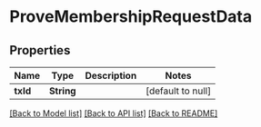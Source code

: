# ProveMembershipRequestData
## Properties

| Name | Type | Description | Notes |
|------------ | ------------- | ------------- | -------------|
| **txId** | **String** |  | [default to null] |

[[Back to Model list]](../README.md#documentation-for-models) [[Back to API list]](../README.md#documentation-for-api-endpoints) [[Back to README]](../README.md)

